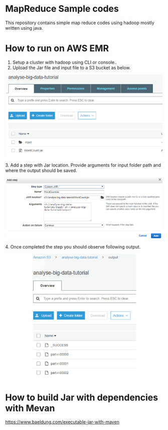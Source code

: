 # MapReduce  Sample  codes
This repository contains simple map reduce codes using hadoop mostly written using java.

#  How to run on AWS EMR   

1. Setup a cluster with hadoop using CLI or console..      
2. Upload the Jar file and input file to a S3 bucket as below.      
<p align="center">
  <img src="__Guide__/S3Bucket_WithInputsAndJar_AWS.PNG" width="500" title="S3  Bucket">
</p>
3. Add a step with Jar location. Provide arguments for input folder path and where the output should be saved.
<p align="center">
  <img src="__Guide__/HowToAddStep_AWS.PNG" width="500" title="How to  add step">
</p>
4. Once completed the step you should observe following output.
<p align="center">
  <img src="__Guide__/Output_of_Reducers.PNG" width="330" title="Reducer Output">
</p>

# How to build Jar with dependencies with Mevan
https://www.baeldung.com/executable-jar-with-maven
